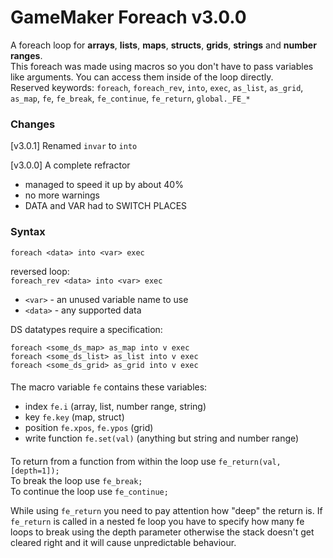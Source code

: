# GameMaker Foreach v3.0.0

A foreach loop for **arrays**, **lists**, **maps**, **structs**, **grids**, **strings** and **number ranges**.  
This foreach was made using macros so you don't have to pass variables like arguments. You can access them inside of the loop directly.  
Reserved keywords: `foreach`, `foreach_rev`, `into`, `exec`, `as_list`, `as_grid`, `as_map`, `fe`, `fe_break`, `fe_continue`, `fe_return`, `global._FE_*`

### Changes 
[v3.0.1] Renamed `invar` to `into`

[v3.0.0] A complete refractor  
+ managed to speed it up by about 40%
+ no more warnings
+ DATA and VAR had to SWITCH PLACES

### Syntax
`foreach <data> into <var> exec`  
  
reversed loop:  
`foreach_rev <data> into <var> exec`  
  
+ `<var>` - an unused variable name to use
+ `<data>` - any supported data  

DS datatypes require a specification:  
```
foreach <some_ds_map> as_map into v exec
foreach <some_ds_list> as_list into v exec
foreach <some_ds_grid> as_grid into v exec
```
  
####
The macro variable `fe` contains these variables:  
- index `fe.i` (array, list, number range, string)
- key `fe.key` (map, struct)
- position `fe.xpos`, `fe.ypos` (grid)
- write function `fe.set(val)` (anything but string and number range)
  
####
To return from a function from within the loop use `fe_return(val, [depth=1]);`  
To break the loop use `fe_break;`  
To continue the loop use `fe_continue;`  
  
While using `fe_return` you need to pay attention how "deep" the return is. If `fe_return` is called in a nested fe loop you have to specify how many fe loops to break using the depth parameter otherwise the stack doesn't get cleared right and it will cause unpredictable behaviour.  
  

